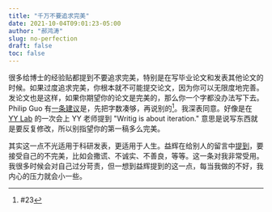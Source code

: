 ```yaml
---
title: "千万不要追求完美"
date: 2021-10-04T09:01:23-05:00
author: "郝鸿涛"
slug: no-perfection
draft: false
toc: false
---
```

很多给博士的经验贴都提到不要追求完美，特别是在写毕业论文和发表其他论文的时候。如果过度追求完美，你根本就不可能提交论文，因为你可以无限度地完善。发论文也是这样，如果你期望你的论文是完美的，那么你一个字都没办法写下去。Philip Guo 有[一条建议](/en/2021/09/22/philip-guo-phd-advice/)是，先把字数凑够，再说别的[^1]。我深表同意。好像是在 [YY Lab](http://yongyeol.com/group/) 的一次会上 YY 老师提到 "Writig is about iteration." 意思是说写东西就是要反复修改，所以别指望你的第一稿多么完美。
  
其实这一点不光适用于科研发表，更适用于人生。益辉在给别人的留言中[提到](http://disq.us/p/2iu1mws)，要接受自己的不完美，比如会撒谎、不诚实、不善良，等等。这一条对我非常受用。我很多时候会对自己过分苛责，但一想到益辉提到的这一点，每当我做的不好，我内心的压力就会小一些。

[^1]: #23